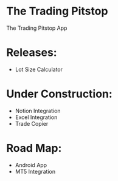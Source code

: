 # The Trading Pitstop
The Trading Pitstop App

# Releases:
* Lot Size Calculator

# Under Construction:
* Notion Integration
* Excel Integration
* Trade Copier

# Road Map:
* Android App
* MT5 Integration
